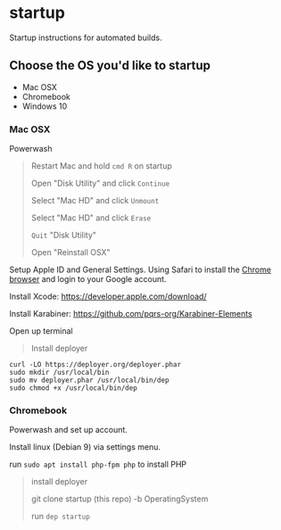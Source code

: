 # startup
Startup instructions for automated builds.

## Choose the OS you'd like to startup
- Mac OSX
- Chromebook
- Windows 10

### Mac OSX
Powerwash
> Restart Mac and hold `cmd R` on startup
> 
> Open "Disk Utility" and click `Continue`
> 
> Select "Mac HD" and click `Unmount`
> 
> Select "Mac HD" and click `Erase`
> 
> `Quit` "Disk Utility"
> 
> Open "Reinstall OSX"

Setup Apple ID and General Settings.
Using Safari to install the [Chrome browser](https://www.google.com/chrome/?brand=CHBD&gclid=Cj0KCQjwx7zzBRCcARIsABPRscOuxMr9jQqqJWGJqygimF_Zao-asFA1ydCZrZy4-FRW_ZmzaVwvV90aAh6cEALw_wcB&gclsrc=aw.ds) and login to your Google account.

Install Xcode: https://developer.apple.com/download/

Install Karabiner: https://github.com/pqrs-org/Karabiner-Elements

Open up terminal
> Install deployer
>
```
curl -LO https://deployer.org/deployer.phar
sudo mkdir /usr/local/bin
sudo mv deployer.phar /usr/local/bin/dep
sudo chmod +x /usr/local/bin/dep
```
>
>


### Chromebook
Powerwash and set up account.

Install linux (Debian 9) via settings menu.

run `sudo apt install php-fpm php` to install PHP

> install deployer
> 
> git clone startup (this repo) -b OperatingSystem
> 
> run `dep startup`
